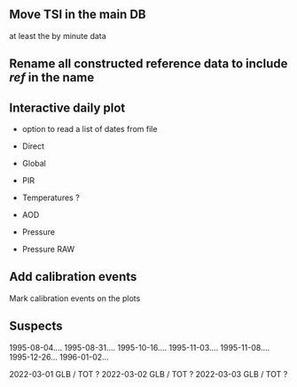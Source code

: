 
## Move TSI in the main DB

at least the by minute data

## Rename all constructed reference data to include _ref_ in the name

## Interactive daily plot 

- option to read a list of dates from file

- Direct
- Global
- PIR
- Temperatures ?
- AOD
- Pressure
- Pressure RAW

## Add calibration events

Mark calibration events on the plots

## Suspects

1995-08-04....
1995-08-31....
1995-10-16....
1995-11-03....
1995-11-08....
1995-12-26...
1996-01-02...


2022-03-01 GLB / TOT ?
2022-03-02 GLB / TOT ?
2022-03-03 GLB / TOT ?
